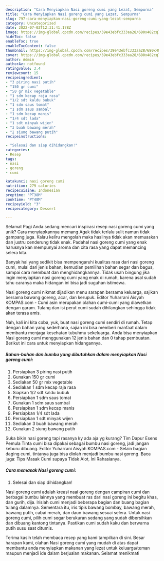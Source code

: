 ```yaml
---
description: "Cara Menyiapkan Nasi goreng cumi yang Lezat, Sempurna"
title: "Cara Menyiapkan Nasi goreng cumi yang Lezat, Sempurna"
slug: 797-cara-menyiapkan-nasi-goreng-cumi-yang-lezat-sempurna
category: Uncategorized
date: 2022-07-02T12:31:41.178Z
image: https://img-global.cpcdn.com/recipes/39e43ebfc333aa28/680x482cq70/nasi-goreng-cumi-foto-resep-utama.jpg
hideToc: false
enableToc: true
enableTocContent: false
thumbnail: https://img-global.cpcdn.com/recipes/39e43ebfc333aa28/680x482cq70/nasi-goreng-cumi-foto-resep-utama.jpg
cover: https://img-global.cpcdn.com/recipes/39e43ebfc333aa28/680x482cq70/nasi-goreng-cumi-foto-resep-utama.jpg
author: Admin
authorAv: notfound
ratingvalue: 3.4
reviewcount: 15
recipeingredient:
- "3 piring nasi putih"
- "150 gr cumi"
- "50 gr mix vegetable"
- "1 sdm kecap raja rasa"
- "1/2 sdt kaldu bubuk"
- "1 sdm saus tomat"
- "1 sdm saus sambal"
- "1 sdm kecap manis"
- "1/4 sdt lada"
- "1 sdt minyak wijen"
- "3 buah bawang merah"
- "2 siung bawang putih"
recipeinstructions:

- "Selesai dan siap dihidangkan!"
categories:
- Resep
tags:
- nasi
- goreng
- cumi

katakunci: nasi goreng cumi 
nutrition: 279 calories
recipecuisine: Indonesian
preptime: "PT38M"
cooktime: "PT48M"
recipeyield: "3"
recipecategory: Dessert

---
```



Selamat Pagi Anda sedang mencari inspirasi resep nasi goreng cumi yang unik? Cara menyiapkannya memang Agak tidak terlalu sulit namun tidak gampang juga. Kalau keliru mengolah maka hasilnya tidak akan memuaskan dan justru cenderung tidak enak. Padahal nasi goreng cumi yang enak harusnya kan mempunyai aroma dan cita rasa yang dapat memancing selera kita.


Banyak hal yang sedikit bisa mempengaruhi kualitas rasa dari nasi goreng cumi, mulai dari jenis bahan, kemudian pemilihan bahan segar dan bagus, sampai cara membuat dan menghidangkannya. Tidak usah bingung jika ingin menyiapkan nasi goreng cumi yang enak di rumah, karena asal sudah tahu caranya maka hidangan ini bisa jadi suguhan istimewa.

Nasi goreng cumi nikmat dijadikan menu sarapan bersama keluarga, sajikan bersama bawang goreng, acar, dan kerupuk. Editor Yuharrani Aisyah KOMPAS.com - Cumi asin merupakan olahan cumi-cumi yang diawetkan dengan garam. Tulang dan isi perut cumi sudah dihilangkan sehingga tidak akan terasa amis.


Nah, kali ini kita coba, yuk, buat nasi goreng cumi sendiri di rumah. Tetap dengan bahan yang sederhana, sajian ini bisa memberi manfaat dalam membantu menjaga kesehatan tubuhmu sekeluarga. Anda bisa menyiapkan Nasi goreng cumi menggunakan 12 jenis bahan dan 0 tahap pembuatan. Berikut ini cara untuk menyiapkan hidangannya.

<!--inarticleads1-->

##### Bahan-bahan dan bumbu yang dibutuhkan dalam menyiapkan Nasi goreng cumi:

1. Persiapkan 3 piring nasi putih
1. Gunakan 150 gr cumi
1. Sediakan 50 gr mix vegetable
1. Sediakan 1 sdm kecap raja rasa
1. Siapkan 1/2 sdt kaldu bubuk
1. Persiapkan 1 sdm saus tomat
1. Gunakan 1 sdm saus sambal
1. Persiapkan 1 sdm kecap manis
1. Persiapkan 1/4 sdt lada
1. Persiapkan 1 sdt minyak wijen
1. Sediakan 3 buah bawang merah
1. Gunakan 2 siung bawang putih


Suka bikin nasi goreng tapi rasanya ky ada aja yg kurang? Tim Dapur Esens Pemula Tinta cumi bisa dipakai sebagai bumbu nasi goreng, jadi jangan keburu dibuang. Editor Yuharrani Aisyah KOMPAS.com - Selain bagian daging cumi, tintanya juga bisa diolah menjadi bumbu nasi goreng. Baca juga: Tips Masak Cumi supaya Tidak Alot, Ini Rahasianya. 

<!--inarticleads2-->

##### Cara memasak Nasi goreng cumi:


1. Selesai dan siap dihidangkan!

Nasi goreng cumi adalah kreasi naai goreng dengan campiran cumi dan berbagai bumbu lainnya yang membuat ras dari nasi goreng ini begitu khas, dan gurih, dija. Irislah cumi menjadi beberapa bagian dan buang bagian tulang dalamnya. Sementara itu, iris tipis bawang bombay, bawang merah, bawang putih, cabai merah, dan daun bawang sesuai selera. Untuk nasi goreng cumi, pilih cumi segar berukuran sedang yang sudah dibersihkan dan dibuang kantong tintanya. Pastikan cumi sudah kaku dan berwarna putih susu saat ditumis. 

Terima kasih telah membaca resep yang kami tampilkan di sini. Besar harapan kami, olahan Nasi goreng cumi yang mudah di atas dapat membantu anda menyiapkan makanan yang lezat untuk keluarga/teman maupun menjadi ide dalam berjualan makanan. Selamat menikmati
